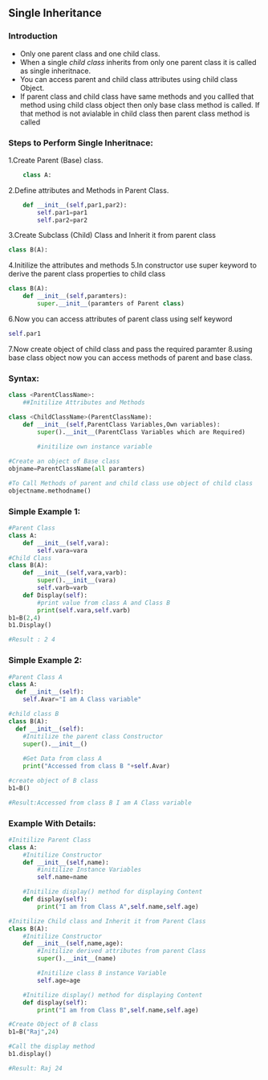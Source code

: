 ## Single Inheritance

### Introduction
- Only one parent class and one child class.
- When a single *child class* inherits from only one parent class it is called as single inheritnace.
- You can access parent and child class attributes using child class Object.
- If parent class and child class have same methods and you callled that method using child class object then only base class method is called.
If that method is not avialable in child class then parent class method is called

### Steps to Perform Single Inheritnace:

1.Create Parent (Base) class.
```python
	class A:
```
2.Define attributes and Methods in Parent Class.
```python
	def __init__(self,par1,par2):
		self.par1=par1
		self.par2=par2
```
3.Create Subclass (Child) Class and Inherit it from parent class
```python
class B(A):
```
4.Initilize the attributes and methods
5.In constructor use super keyword to derive the parent class properties to child class
```python
class B(A):
	def __init__(self,paramters):
		super.__init__(paramters of Parent class)
 ```
6.Now you can access attributes of parent class using self keyword
```python
self.par1
```
7.Now create object of child class and pass the required paramter
8.using base class object now you can access methods of parent and base class.

### Syntax:
```python
class <ParentClassName>:
	##Initilize Attributes and Methods

class <ChildClassName>(ParentClassName):
	def __init__(self,ParentClass Variables,Own variables):
		super().__init__(ParentClass Variables which are Required)
		
		#initilize own instance variable

#Create an object of Base class
objname=ParentClassName(all paramters)

#To Call Methods of parent and child class use object of child class
objectname.methodname()
```

### Simple Example 1:
```python
#Parent Class
class A:
	def __init__(self,vara):
		self.vara=vara
#Child Class
class B(A):
	def __init__(self,vara,varb):
		super().__init__(vara)
		self.varb=varb
	def Display(self):
		#print value from class A and Class B
		print(self.vara,self.varb)
b1=B(2,4)
b1.Display()

#Result : 2 4
```

###  Simple Example 2:
```python
#Parent Class A
class A:
  def __init__(self):
    self.Avar="I am A Class variable"

#child class B
class B(A):
  def __init__(self):
    #Initilize the parent class Constructor
    super().__init__()
    
    #Get Data from class A
    print("Accessed from class B "+self.Avar)

#create object of B class
b1=B()

#Result:Accessed from class B I am A Class variable
```
    

### Example With Details:
```python
#Initilize Parent Class
class A:
    #Initilize Constructor
    def __init__(self,name):
        #initilize Instance Variables
        self.name=name

    #Initilize display() method for displaying Content
    def display(self):
        print("I am from Class A",self.name,self.age)

#Initilize Child class and Inherit it from Parent Class
class B(A):
    #Initilize Constructor
    def __init__(self,name,age):
        #Initilize derived attributes from parent Class
        super().__init__(name)

        #Initilize class B instance Variable
        self.age=age

    #Initilize display() method for displaying Content
    def display(self):
        print("I am from Class B",self.name,self.age)

#Create Object of B class
b1=B("Raj",24)

#Call the display method
b1.display()

#Result: Raj 24
```
